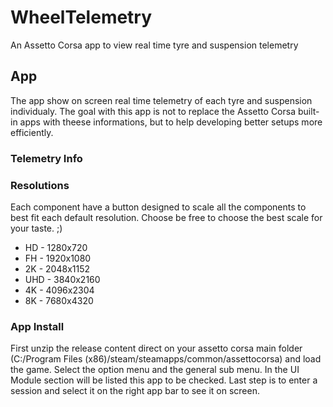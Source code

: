 # WheelTelemetry
An Assetto Corsa app to view real time tyre and suspension telemetry

## App

The app show on screen real time telemetry of each tyre and suspension individualy. The goal with this app is not to replace the Assetto Corsa built-in apps with theese informations, but to help developing better setups more efficiently.

### Telemetry Info

### Resolutions

Each component have a button designed to scale all the components to best fit each default resolution. Choose be free to choose the best scale for your taste. ;)
   - HD -  1280x720
   - FH -  1920x1080
   - 2K -  2048x1152
   - UHD - 3840x2160
   - 4K -  4096x2304
   - 8K -  7680x4320

### App Install

First unzip the release content direct on your assetto corsa main folder (C:/Program Files (x86)/steam/steamapps/common/assettocorsa) and load the game.
Select the option menu and the general sub menu. In the UI Module section will be listed this app to be checked.
Last step is to enter a session and select it on the right app bar to see it on screen.